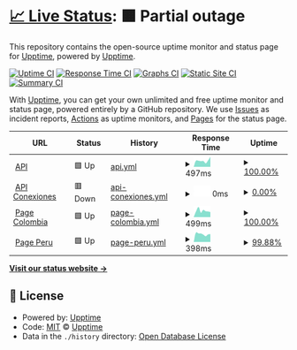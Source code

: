 # [📈 Live Status](https://status.pinbus.com): <!--live status--> **🟧 Partial outage**

This repository contains the open-source uptime monitor and status page for [Upptime](https://upptime.js.org), powered by [Upptime](https://github.com/upptime/upptime).

[![Uptime CI](https://github.com/carlosmathiasen/pinbus-status/workflows/Uptime%20CI/badge.svg)](https://github.com/carlosmathiasen/pinbus-status/actions?query=workflow%3A%22Uptime+CI%22)
[![Response Time CI](https://github.com/carlosmathiasen/pinbus-status/workflows/Response%20Time%20CI/badge.svg)](https://github.com/carlosmathiasen/pinbus-status/actions?query=workflow%3A%22Response+Time+CI%22)
[![Graphs CI](https://github.com/carlosmathiasen/pinbus-status/workflows/Graphs%20CI/badge.svg)](https://github.com/carlosmathiasen/pinbus-status/actions?query=workflow%3A%22Graphs+CI%22)
[![Static Site CI](https://github.com/carlosmathiasen/pinbus-status/workflows/Static%20Site%20CI/badge.svg)](https://github.com/carlosmathiasen/pinbus-status/actions?query=workflow%3A%22Static+Site+CI%22)
[![Summary CI](https://github.com/carlosmathiasen/pinbus-status/workflows/Summary%20CI/badge.svg)](https://github.com/carlosmathiasen/pinbus-status/actions?query=workflow%3A%22Summary+CI%22)

With [Upptime](https://upptime.js.org), you can get your own unlimited and free uptime monitor and status page, powered entirely by a GitHub repository. We use [Issues](https://github.com/upptime/upptime/issues) as incident reports, [Actions](https://github.com/carlosmathiasen/pinbus-status/actions) as uptime monitors, and [Pages](https://status.pinbus.com) for the status page.

<!--start: status pages-->
<!-- This summary is generated by Upptime (https://github.com/upptime/upptime) -->
<!-- Do not edit this manually, your changes will be overwritten -->
<!-- prettier-ignore -->
| URL | Status | History | Response Time | Uptime |
| --- | ------ | ------- | ------------- | ------ |
| <img alt="" src="https://icons.duckduckgo.com/ip3/api.pinbus.com.ico" height="13"> [API](https://api.pinbus.com) | 🟩 Up | [api.yml](https://github.com/carlosmathiasen/pinbus-status/commits/HEAD/history/api.yml) | <details><summary><img alt="Response time graph" src="./graphs/api/response-time-week.png" height="20"> 497ms</summary><br><a href="https://status.pinbus.com/history/api"><img alt="Response time 417" src="https://img.shields.io/endpoint?url=https%3A%2F%2Fraw.githubusercontent.com%2Fcarlosmathiasen%2Fpinbus-status%2FHEAD%2Fapi%2Fapi%2Fresponse-time.json"></a><br><a href="https://status.pinbus.com/history/api"><img alt="24-hour response time 801" src="https://img.shields.io/endpoint?url=https%3A%2F%2Fraw.githubusercontent.com%2Fcarlosmathiasen%2Fpinbus-status%2FHEAD%2Fapi%2Fapi%2Fresponse-time-day.json"></a><br><a href="https://status.pinbus.com/history/api"><img alt="7-day response time 497" src="https://img.shields.io/endpoint?url=https%3A%2F%2Fraw.githubusercontent.com%2Fcarlosmathiasen%2Fpinbus-status%2FHEAD%2Fapi%2Fapi%2Fresponse-time-week.json"></a><br><a href="https://status.pinbus.com/history/api"><img alt="30-day response time 461" src="https://img.shields.io/endpoint?url=https%3A%2F%2Fraw.githubusercontent.com%2Fcarlosmathiasen%2Fpinbus-status%2FHEAD%2Fapi%2Fapi%2Fresponse-time-month.json"></a><br><a href="https://status.pinbus.com/history/api"><img alt="1-year response time 456" src="https://img.shields.io/endpoint?url=https%3A%2F%2Fraw.githubusercontent.com%2Fcarlosmathiasen%2Fpinbus-status%2FHEAD%2Fapi%2Fapi%2Fresponse-time-year.json"></a></details> | <details><summary><a href="https://status.pinbus.com/history/api">100.00%</a></summary><a href="https://status.pinbus.com/history/api"><img alt="All-time uptime 99.97%" src="https://img.shields.io/endpoint?url=https%3A%2F%2Fraw.githubusercontent.com%2Fcarlosmathiasen%2Fpinbus-status%2FHEAD%2Fapi%2Fapi%2Fuptime.json"></a><br><a href="https://status.pinbus.com/history/api"><img alt="24-hour uptime 100.00%" src="https://img.shields.io/endpoint?url=https%3A%2F%2Fraw.githubusercontent.com%2Fcarlosmathiasen%2Fpinbus-status%2FHEAD%2Fapi%2Fapi%2Fuptime-day.json"></a><br><a href="https://status.pinbus.com/history/api"><img alt="7-day uptime 100.00%" src="https://img.shields.io/endpoint?url=https%3A%2F%2Fraw.githubusercontent.com%2Fcarlosmathiasen%2Fpinbus-status%2FHEAD%2Fapi%2Fapi%2Fuptime-week.json"></a><br><a href="https://status.pinbus.com/history/api"><img alt="30-day uptime 99.96%" src="https://img.shields.io/endpoint?url=https%3A%2F%2Fraw.githubusercontent.com%2Fcarlosmathiasen%2Fpinbus-status%2FHEAD%2Fapi%2Fapi%2Fuptime-month.json"></a><br><a href="https://status.pinbus.com/history/api"><img alt="1-year uptime 99.95%" src="https://img.shields.io/endpoint?url=https%3A%2F%2Fraw.githubusercontent.com%2Fcarlosmathiasen%2Fpinbus-status%2FHEAD%2Fapi%2Fapi%2Fuptime-year.json"></a></details>
| <img alt="" src="https://icons.duckduckgo.com/ip3/api-conexiones.pinbus.com.ico" height="13"> [API Conexiones](https://api-conexiones.pinbus.com) | 🟥 Down | [api-conexiones.yml](https://github.com/carlosmathiasen/pinbus-status/commits/HEAD/history/api-conexiones.yml) | <details><summary><img alt="Response time graph" src="./graphs/api-conexiones/response-time-week.png" height="20"> 0ms</summary><br><a href="https://status.pinbus.com/history/api-conexiones"><img alt="Response time 494" src="https://img.shields.io/endpoint?url=https%3A%2F%2Fraw.githubusercontent.com%2Fcarlosmathiasen%2Fpinbus-status%2FHEAD%2Fapi%2Fapi-conexiones%2Fresponse-time.json"></a><br><a href="https://status.pinbus.com/history/api-conexiones"><img alt="24-hour response time 0" src="https://img.shields.io/endpoint?url=https%3A%2F%2Fraw.githubusercontent.com%2Fcarlosmathiasen%2Fpinbus-status%2FHEAD%2Fapi%2Fapi-conexiones%2Fresponse-time-day.json"></a><br><a href="https://status.pinbus.com/history/api-conexiones"><img alt="7-day response time 0" src="https://img.shields.io/endpoint?url=https%3A%2F%2Fraw.githubusercontent.com%2Fcarlosmathiasen%2Fpinbus-status%2FHEAD%2Fapi%2Fapi-conexiones%2Fresponse-time-week.json"></a><br><a href="https://status.pinbus.com/history/api-conexiones"><img alt="30-day response time 0" src="https://img.shields.io/endpoint?url=https%3A%2F%2Fraw.githubusercontent.com%2Fcarlosmathiasen%2Fpinbus-status%2FHEAD%2Fapi%2Fapi-conexiones%2Fresponse-time-month.json"></a><br><a href="https://status.pinbus.com/history/api-conexiones"><img alt="1-year response time 494" src="https://img.shields.io/endpoint?url=https%3A%2F%2Fraw.githubusercontent.com%2Fcarlosmathiasen%2Fpinbus-status%2FHEAD%2Fapi%2Fapi-conexiones%2Fresponse-time-year.json"></a></details> | <details><summary><a href="https://status.pinbus.com/history/api-conexiones">0.00%</a></summary><a href="https://status.pinbus.com/history/api-conexiones"><img alt="All-time uptime 79.62%" src="https://img.shields.io/endpoint?url=https%3A%2F%2Fraw.githubusercontent.com%2Fcarlosmathiasen%2Fpinbus-status%2FHEAD%2Fapi%2Fapi-conexiones%2Fuptime.json"></a><br><a href="https://status.pinbus.com/history/api-conexiones"><img alt="24-hour uptime 0.00%" src="https://img.shields.io/endpoint?url=https%3A%2F%2Fraw.githubusercontent.com%2Fcarlosmathiasen%2Fpinbus-status%2FHEAD%2Fapi%2Fapi-conexiones%2Fuptime-day.json"></a><br><a href="https://status.pinbus.com/history/api-conexiones"><img alt="7-day uptime 0.00%" src="https://img.shields.io/endpoint?url=https%3A%2F%2Fraw.githubusercontent.com%2Fcarlosmathiasen%2Fpinbus-status%2FHEAD%2Fapi%2Fapi-conexiones%2Fuptime-week.json"></a><br><a href="https://status.pinbus.com/history/api-conexiones"><img alt="30-day uptime 0.00%" src="https://img.shields.io/endpoint?url=https%3A%2F%2Fraw.githubusercontent.com%2Fcarlosmathiasen%2Fpinbus-status%2FHEAD%2Fapi%2Fapi-conexiones%2Fuptime-month.json"></a><br><a href="https://status.pinbus.com/history/api-conexiones"><img alt="1-year uptime 79.62%" src="https://img.shields.io/endpoint?url=https%3A%2F%2Fraw.githubusercontent.com%2Fcarlosmathiasen%2Fpinbus-status%2FHEAD%2Fapi%2Fapi-conexiones%2Fuptime-year.json"></a></details>
| <img alt="" src="https://icons.duckduckgo.com/ip3/pinbus.com.ico" height="13"> [Page Colombia](https://pinbus.com) | 🟩 Up | [page-colombia.yml](https://github.com/carlosmathiasen/pinbus-status/commits/HEAD/history/page-colombia.yml) | <details><summary><img alt="Response time graph" src="./graphs/page-colombia/response-time-week.png" height="20"> 499ms</summary><br><a href="https://status.pinbus.com/history/page-colombia"><img alt="Response time 440" src="https://img.shields.io/endpoint?url=https%3A%2F%2Fraw.githubusercontent.com%2Fcarlosmathiasen%2Fpinbus-status%2FHEAD%2Fapi%2Fpage-colombia%2Fresponse-time.json"></a><br><a href="https://status.pinbus.com/history/page-colombia"><img alt="24-hour response time 395" src="https://img.shields.io/endpoint?url=https%3A%2F%2Fraw.githubusercontent.com%2Fcarlosmathiasen%2Fpinbus-status%2FHEAD%2Fapi%2Fpage-colombia%2Fresponse-time-day.json"></a><br><a href="https://status.pinbus.com/history/page-colombia"><img alt="7-day response time 499" src="https://img.shields.io/endpoint?url=https%3A%2F%2Fraw.githubusercontent.com%2Fcarlosmathiasen%2Fpinbus-status%2FHEAD%2Fapi%2Fpage-colombia%2Fresponse-time-week.json"></a><br><a href="https://status.pinbus.com/history/page-colombia"><img alt="30-day response time 446" src="https://img.shields.io/endpoint?url=https%3A%2F%2Fraw.githubusercontent.com%2Fcarlosmathiasen%2Fpinbus-status%2FHEAD%2Fapi%2Fpage-colombia%2Fresponse-time-month.json"></a><br><a href="https://status.pinbus.com/history/page-colombia"><img alt="1-year response time 440" src="https://img.shields.io/endpoint?url=https%3A%2F%2Fraw.githubusercontent.com%2Fcarlosmathiasen%2Fpinbus-status%2FHEAD%2Fapi%2Fpage-colombia%2Fresponse-time-year.json"></a></details> | <details><summary><a href="https://status.pinbus.com/history/page-colombia">100.00%</a></summary><a href="https://status.pinbus.com/history/page-colombia"><img alt="All-time uptime 99.32%" src="https://img.shields.io/endpoint?url=https%3A%2F%2Fraw.githubusercontent.com%2Fcarlosmathiasen%2Fpinbus-status%2FHEAD%2Fapi%2Fpage-colombia%2Fuptime.json"></a><br><a href="https://status.pinbus.com/history/page-colombia"><img alt="24-hour uptime 100.00%" src="https://img.shields.io/endpoint?url=https%3A%2F%2Fraw.githubusercontent.com%2Fcarlosmathiasen%2Fpinbus-status%2FHEAD%2Fapi%2Fpage-colombia%2Fuptime-day.json"></a><br><a href="https://status.pinbus.com/history/page-colombia"><img alt="7-day uptime 100.00%" src="https://img.shields.io/endpoint?url=https%3A%2F%2Fraw.githubusercontent.com%2Fcarlosmathiasen%2Fpinbus-status%2FHEAD%2Fapi%2Fpage-colombia%2Fuptime-week.json"></a><br><a href="https://status.pinbus.com/history/page-colombia"><img alt="30-day uptime 99.92%" src="https://img.shields.io/endpoint?url=https%3A%2F%2Fraw.githubusercontent.com%2Fcarlosmathiasen%2Fpinbus-status%2FHEAD%2Fapi%2Fpage-colombia%2Fuptime-month.json"></a><br><a href="https://status.pinbus.com/history/page-colombia"><img alt="1-year uptime 99.32%" src="https://img.shields.io/endpoint?url=https%3A%2F%2Fraw.githubusercontent.com%2Fcarlosmathiasen%2Fpinbus-status%2FHEAD%2Fapi%2Fpage-colombia%2Fuptime-year.json"></a></details>
| <img alt="" src="https://icons.duckduckgo.com/ip3/pinbus.pe.ico" height="13"> [Page Peru](https://pinbus.pe) | 🟩 Up | [page-peru.yml](https://github.com/carlosmathiasen/pinbus-status/commits/HEAD/history/page-peru.yml) | <details><summary><img alt="Response time graph" src="./graphs/page-peru/response-time-week.png" height="20"> 398ms</summary><br><a href="https://status.pinbus.com/history/page-peru"><img alt="Response time 499" src="https://img.shields.io/endpoint?url=https%3A%2F%2Fraw.githubusercontent.com%2Fcarlosmathiasen%2Fpinbus-status%2FHEAD%2Fapi%2Fpage-peru%2Fresponse-time.json"></a><br><a href="https://status.pinbus.com/history/page-peru"><img alt="24-hour response time 354" src="https://img.shields.io/endpoint?url=https%3A%2F%2Fraw.githubusercontent.com%2Fcarlosmathiasen%2Fpinbus-status%2FHEAD%2Fapi%2Fpage-peru%2Fresponse-time-day.json"></a><br><a href="https://status.pinbus.com/history/page-peru"><img alt="7-day response time 398" src="https://img.shields.io/endpoint?url=https%3A%2F%2Fraw.githubusercontent.com%2Fcarlosmathiasen%2Fpinbus-status%2FHEAD%2Fapi%2Fpage-peru%2Fresponse-time-week.json"></a><br><a href="https://status.pinbus.com/history/page-peru"><img alt="30-day response time 423" src="https://img.shields.io/endpoint?url=https%3A%2F%2Fraw.githubusercontent.com%2Fcarlosmathiasen%2Fpinbus-status%2FHEAD%2Fapi%2Fpage-peru%2Fresponse-time-month.json"></a><br><a href="https://status.pinbus.com/history/page-peru"><img alt="1-year response time 499" src="https://img.shields.io/endpoint?url=https%3A%2F%2Fraw.githubusercontent.com%2Fcarlosmathiasen%2Fpinbus-status%2FHEAD%2Fapi%2Fpage-peru%2Fresponse-time-year.json"></a></details> | <details><summary><a href="https://status.pinbus.com/history/page-peru">99.88%</a></summary><a href="https://status.pinbus.com/history/page-peru"><img alt="All-time uptime 98.17%" src="https://img.shields.io/endpoint?url=https%3A%2F%2Fraw.githubusercontent.com%2Fcarlosmathiasen%2Fpinbus-status%2FHEAD%2Fapi%2Fpage-peru%2Fuptime.json"></a><br><a href="https://status.pinbus.com/history/page-peru"><img alt="24-hour uptime 99.15%" src="https://img.shields.io/endpoint?url=https%3A%2F%2Fraw.githubusercontent.com%2Fcarlosmathiasen%2Fpinbus-status%2FHEAD%2Fapi%2Fpage-peru%2Fuptime-day.json"></a><br><a href="https://status.pinbus.com/history/page-peru"><img alt="7-day uptime 99.88%" src="https://img.shields.io/endpoint?url=https%3A%2F%2Fraw.githubusercontent.com%2Fcarlosmathiasen%2Fpinbus-status%2FHEAD%2Fapi%2Fpage-peru%2Fuptime-week.json"></a><br><a href="https://status.pinbus.com/history/page-peru"><img alt="30-day uptime 99.97%" src="https://img.shields.io/endpoint?url=https%3A%2F%2Fraw.githubusercontent.com%2Fcarlosmathiasen%2Fpinbus-status%2FHEAD%2Fapi%2Fpage-peru%2Fuptime-month.json"></a><br><a href="https://status.pinbus.com/history/page-peru"><img alt="1-year uptime 98.17%" src="https://img.shields.io/endpoint?url=https%3A%2F%2Fraw.githubusercontent.com%2Fcarlosmathiasen%2Fpinbus-status%2FHEAD%2Fapi%2Fpage-peru%2Fuptime-year.json"></a></details>

<!--end: status pages-->

[**Visit our status website →**](https://status.pinbus.com)

## 📄 License

- Powered by: [Upptime](https://github.com/upptime/upptime)
- Code: [MIT](./LICENSE) © [Upptime](https://upptime.js.org)
- Data in the `./history` directory: [Open Database License](https://opendatacommons.org/licenses/odbl/1-0/)
